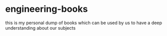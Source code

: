 # engineering-books
this is my personal dump of books which can be used by us to  have a deep understanding about our subjects
